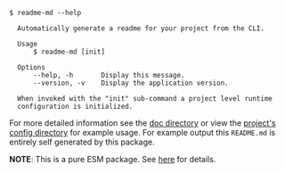 ```sh-session
$ readme-md --help

  Automatically generate a readme for your project from the CLI.

  Usage
      $ readme-md [init]

  Options
      --help, -h       Display this message.
      --version, -v    Display the application version.

  When invoked with the "init" sub-command a project level runtime
  configuration is initialized.
```

For more detailed information see the [doc directory](doc/) or view the [project's config directory](.config/readme-md/) for example usage.
For example output this `README.md` is entirely self generated by this package.

**NOTE**: This is a pure ESM package. See [here](https://gist.github.com/sindresorhus/a39789f98801d908bbc7ff3ecc99d99c) for details.
